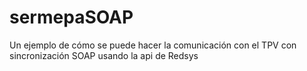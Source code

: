 # sermepaSOAP
Un ejemplo de cómo se puede hacer la comunicación con el TPV con sincronización SOAP usando la api de Redsys
